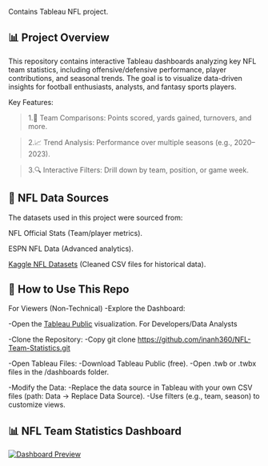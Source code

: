 Contains Tableau NFL project.
## 📊 Project Overview 
This repository contains interactive Tableau dashboards analyzing key NFL team statistics, including offensive/defensive performance, player contributions, and seasonal trends. The goal is to visualize data-driven insights for football enthusiasts, analysts, and fantasy sports players.

Key Features:

>1.🏈 Team Comparisons: Points scored, yards gained, turnovers, and more.

>2.📈 Trend Analysis: Performance over multiple seasons (e.g., 2020–2023).

>3.🔍 Interactive Filters: Drill down by team, position, or game week.
## 🏈 NFL Data Sources 
The datasets used in this project were sourced from:

NFL Official Stats (Team/player metrics).

ESPN NFL Data (Advanced analytics).

[Kaggle NFL Datasets](https://www.kaggle.com/datasets/cviaxmiwnptr/nfl-team-stats-20022019-espn) (Cleaned CSV files for historical data).
## 📂 How to Use This Repo 
For Viewers (Non-Technical)
-Explore the Dashboard:

-Open the [Tableau Public](https://public.tableau.com/app/profile/ishrak.hossain/viz/NFLTeamStatistics_17412257365090/Dashboard1?publish=yes) visualization.
For Developers/Data Analysts

-Clone the Repository:
    -Copy git clone https://github.com/inanh360/NFL-Team-Statistics.git
    
  -Open Tableau Files:
    -Download Tableau Public (free).
    -Open .twb or .twbx files in the /dashboards folder.

  -Modify the Data:
    -Replace the data source in Tableau with your own CSV files (path: Data → Replace Data Source).
    -Use filters (e.g., team, season) to customize views.
## 📊 NFL Team Statistics Dashboard  
[![Dashboard Preview](https://public.tableau.com/static/images/NF/NFLTeamStatistics_17412257365090/Dashboard1/1_rss.png)](https://public.tableau.com/app/profile/ishrak.hossain/viz/NFLTeamStatistics_17412257365090/Dashboard1)

